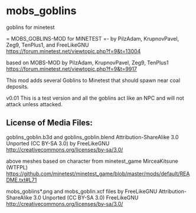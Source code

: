 # mobs_goblins
goblins for minetest

= MOBS_GOBLINS-MOD for MINETEST =-
by PilzAdam, KrupnovPavel, Zeg9, TenPlus1, and FreeLikeGNU
https://forum.minetest.net/viewtopic.php?f=9&t=13004

based on MOBS-MOD by PilzAdam, KrupnovPavel, Zeg9, TenPlus1
https://forum.minetest.net/viewtopic.php?f=9&t=9917

This mod adds several Goblins to Minetest that should spawn near coal deposits.

v0.01 This is a test version and all the goblins act like an NPC and will not attack unless attacked.


License of Media Files:
---------------------------------------
goblins_goblin.b3d and goblins_goblin.blend
Attribution-ShareAlike 3.0 Unported (CC BY-SA 3.0) by FreeLikeGNU
http://creativecommons.org/licenses/by-sa/3.0/

above meshes based on character from minetest_game
MirceaKitsune (WTFPL)
https://github.com/minetest/minetest_game/blob/master/mods/default/README.txt#L71

mobs_goblins*.png and mobs_goblin.xcf files by FreeLikeGNU
Attribution-ShareAlike 3.0 Unported (CC BY-SA 3.0) FreeLikeGNU
http://creativecommons.org/licenses/by-sa/3.0/
